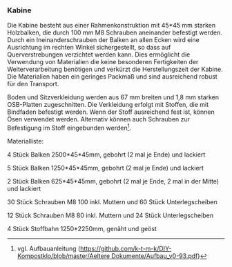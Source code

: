 ### Kabine

Die Kabine besteht aus einer Rahmenkonstruktion mit 45\*45 mm starken Holzbalken, die durch 100 mm M8 Schrauben aneinander befestigt werden. Durch ein Ineinanderschrauben der Balken an allen Ecken wird eine Ausrichtung im rechten Winkel sichergestellt, so dass auf Querverstrebungen verzichtet werden kann. Dies ermöglicht die Verwendung von Materialien die keine besonderen Fertigkeiten der Weiterverarbeitung benötigen und verkürzt die Herstellungszeit der Kabine. Die Materialien haben ein geringes Packmaß und sind ausreichend robust für den Transport.

Boden und Sitzverkleidung werden aus 67 mm breiten und 1,8 mm starken OSB-Platten zugeschnitten. Die Verkleidung erfolgt mit Stoffen, die mit Bindfaden befestigt werden. Wenn der Stoff ausreichend fest ist, können Ösen verwendet werden. Alternativ können auch Schrauben zur Befestigung im Stoff eingebunden werden[^1].

Materialliste:

4 Stück Balken 2500\*45\*45mm, gebohrt \(2 mal je Ende\) und lackiert

5 Stück Balken 1250\*45\*45mm, gebohrt \(2 mal je Ende\)  und lackiert

2 Stück Balken 625\*45\*45mm, gebohrt \(2 mal je Ende, 2 mal in der Mitte\)  und lackiert

30 Stück Schrauben M8 100 inkl. Muttern und 60 Stück Unterlegscheiben

12 Stück Schrauben M8 80 inkl. Muttern und 24 Stück Unterlegscheiben

4 Stück Stoffbahn 1250\*2250mm, genäht und geöst

 

[^1]: vgl. Aufbauanleitung \([https://github.com/k-t-m-k/DIY-Kompostklo/blob/master/Aeltere Dokumente/Aufbau\_v0-93.pdf](https://github.com/k-t-m-k/DIY-Kompostklo/blob/master/Aeltere%20Dokumente/Aufbau_v0-93.pdf)\)

